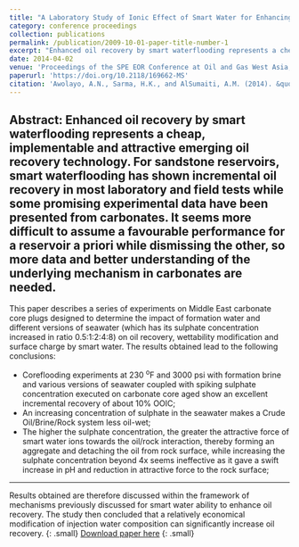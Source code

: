 ```yaml
---
title: "A Laboratory Study of Ionic Effect of Smart Water for Enhancing Oil Recovery in Carbonate Reservoirs"
category: conference proceedings
collection: publications
permalink: /publication/2009-10-01-paper-title-number-1
excerpt: "Enhanced oil recovery by smart waterflooding represents a cheap, implementable and attractive emerging oil recovery technology. For sandstone reservoirs, smart waterflooding has shown incremental oil recovery in most laboratory and field tests while some promising experimental data have been presented from carbonates. It seems more difficult to assume a favourable performance for a reservoir a priori while dismissing the other, so more data and better understanding of the underlying mechanism in carbonates are needed.{: .small}"
date: 2014-04-02
venue: 'Proceedings of the SPE EOR Conference at Oil and Gas West Asia, Muscat, Oman'
paperurl: 'https://doi.org/10.2118/169662-MS'
citation: 'Awolayo, A.N., Sarma, H.K., and AlSumaiti, A.M. (2014). &quot;A Laboratory Study of Ionic Effect of Smart Water for Enhancing Oil Recovery in Carbonate Reservoirs.&quot; <i>Proceedings of the SPE EOR Conference at Oil and Gas West Asia</i>.{: .small}'
---
```

Abstract: Enhanced oil recovery by smart waterflooding represents a cheap, implementable and attractive emerging oil recovery technology. For sandstone reservoirs, smart waterflooding has shown incremental oil recovery in most laboratory and field tests while some promising experimental data have been presented from carbonates. It seems more difficult to assume a favourable performance for a reservoir a priori while dismissing the other, so more data and better understanding of the underlying mechanism in carbonates are needed.
---
This paper describes a series of experiments on Middle East carbonate core plugs designed to determine the impact of formation water and different versions of seawater (which has its sulphate concentration increased in ratio 0.5:1:2:4:8) on oil recovery, wettability modification and surface charge by smart water. The results obtained lead to the following conclusions:
* Coreflooding experiments at 230 <sup>o</sup>F and 3000 psi with formation brine and various versions of seawater coupled with spiking sulphate concentration executed on carbonate core aged show an excellent incremental recovery of about 10% OOIC;
* An increasing concentration of sulphate in the seawater makes a Crude Oil/Brine/Rock system less oil-wet;
* The higher the sulphate concentration, the greater the attractive force of smart water ions towards the oil/rock interaction, thereby forming an aggregate and detaching the oil from rock surface, while increasing the sulphate concentration beyond 4x seems ineffective as it gave a swift increase in pH and reduction in attractive force to the rock surface;
---
Results obtained are therefore discussed within the framework of mechanisms previously discussed for smart water ability to enhance oil recovery. The study then concluded that a relatively economical modification of injection water composition can significantly increase oil recovery.
{: .small}
[Download paper here](https://www.researchgate.net/publication/267458547_A_Laboratory_Study_of_Ionic_Effect_of_Smart_Water_for_Enhancing_Oil_Recovery_in_Carbonate_Reservoirs)
{: .small}

